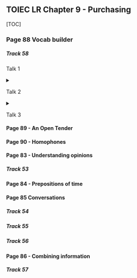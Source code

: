 ## TOIEC LR Chapter 9 - Purchasing

[TOC]

### Page  88 Vocab builder

##### Track 58

Talk 1

<details><summary></summary>
<br/><strong></strong>
<i>
  	 <br/>
  	  <br/>
  	  <br/>
  	  <br/>
  	  <br/>
</i>
</details>

Talk 2

<details><summary></summary>
<br/><strong></strong>
<i>
  	 <br/>
  	  <br/>
  	  <br/>
  	  <br/>
  	  <br/>
</i>
</details>

Talk 3




#### Page 89 - An Open Tender



#### Page 90 - Homophones



#### Page 83 - Understanding opinions

##### Track 53

#### Page 84 - Prepositions of time

#### Page 85 Conversations

##### Track 54

##### Track 55

##### Track 56

#### Page 86 - Combining information

##### Track 57







